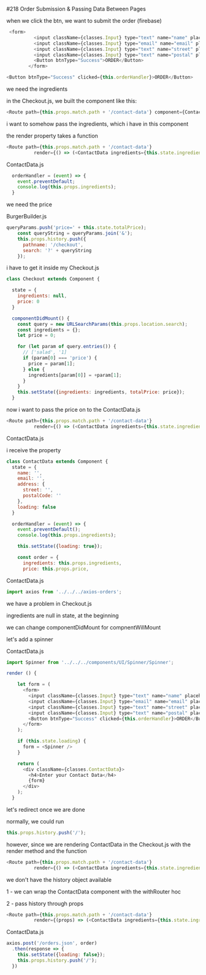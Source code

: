 #218 Order Submission & Passing Data Between Pages

when we click the btn, we want to submit the order (firebase)

```js
 <form>
          <input className={classes.Input} type="text" name="name" placeholder="Your Name" />
          <input className={classes.Input} type="email" name="email" placeholder="Your Email" />
          <input className={classes.Input} type="text" name="street" placeholder="Street" />
          <input className={classes.Input} type="text" name="postal" placeholder="Postal Code" />
          <Button btnType="Success">ORDER</Button>
        </form>
```

```js
<Button btnType="Success" clicked={this.orderHandler}>ORDER</Button>
```

we need the ingredients

in the Checkout.js, we built the component like this:

```js
<Route path={this.props.match.path + '/contact-data'} component={ContactData}/>
```

i want to somehow pass the ingredients, which i have in this component

the render property takes a function

```js
<Route path={this.props.match.path + '/contact-data'} 
          render={() => (<ContactData ingredients={this.state.ingredients} />)}/>
```

ContactData.js

```js
  orderHandler = (event) => {
    event.preventDefault;
    console.log(this.props.ingredients);
  }
```

we need the price

BurgerBuilder.js

```js
queryParams.push('price=' + this.state.totalPrice);
    const queryString = queryParams.join('&');
    this.props.history.push({
      pathname: '/checkout',
      search: '?' + queryString
    });
```

i have to get it inside my Checkout.js

```js
class Checkout extends Component {

  state = {
    ingredients: null,
    price: 0
  }

  componentDidMount() {
    const query = new URLSearchParams(this.props.location.search);
    const ingredients = {};
    let price = 0;

    for (let param of query.entries()) {
      // ['salad', '1]
      if (param[0] === 'price') {
        price = param[1];
      } else {
        ingredients[param[0]] = +param[1];
      }
    }
    this.setState({ingredients: ingredients, totalPrice: price});
  }
```

now i want to pass the price on to the ContactData.js

```js
<Route path={this.props.match.path + '/contact-data'} 
          render={() => (<ContactData ingredients={this.state.ingredients} price={this.state.totalPrice}/>)}/>
```

ContactData.js

i receive the property

```js
class ContactData extends Component {
  state = {
    name: '',
    email: '',
    address: {
      street: '',
      postalCode: ''
    },
    loading: false
  }

  orderHandler = (event) => {
    event.preventDefault();
    console.log(this.props.ingredients);

    this.setState({loading: true});

    const order = {
      ingredients: this.props.ingredients,
      price: this.props.price,
```

ContactData.js

```js
import axios from '../../../axios-orders';
```

we have a problem in Checkout.js

ingredients are null in state, at the beginning

we can change componentDidMount for compnentWillMount

let's add a spinner

ContactData.js

```js
import Spinner from '../../../components/UI/Spinner/Spinner';
```

```js
render () {

    let form = (
      <form>
        <input className={classes.Input} type="text" name="name" placeholder="Your Name" />
        <input className={classes.Input} type="email" name="email" placeholder="Your Email" />
        <input className={classes.Input} type="text" name="street" placeholder="Street" />
        <input className={classes.Input} type="text" name="postal" placeholder="Postal Code" />
        <Button btnType="Success" clicked={this.orderHandler}>ORDER</Button>
      </form>
    );

    if (this.state.loading) {
      form = <Spinner />
    }

    return (
      <div className={classes.ContactData}>
        <h4>Enter your Contact Data</h4>
        {form}
      </div>
    );
  }
```

let's redirect once we are done

normally, we could run 

```js
this.props.history.push('/');
```

however, since we are rendering ContactData in the Checkout.js with the render method and the function 

```js
<Route path={this.props.match.path + '/contact-data'} 
          render={() => (<ContactData ingredients={this.state.ingredients} price={this.state.totalPrice}/>)}/>
```

we don't have the history object available

1 - we can wrap the ContactData component with the withRouter hoc

2 - pass history through props

```js
<Route path={this.props.match.path + '/contact-data'} 
          render={(props) => (<ContactData ingredients={this.state.ingredients} price={this.state.totalPrice} {...props}/>)}/>
```

ContactData.js

```js
axios.post('/orders.json', order)
  .then(response => {
    this.setState({loading: false});
    this.props.history.push('/');
  })
```





